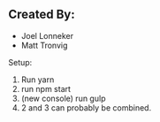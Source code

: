 ## Created By:
- Joel Lonneker
- Matt Tronvig

Setup:
1. Run yarn
2. run npm start
3. (new console) run gulp
4. 2 and 3 can probably be combined.
